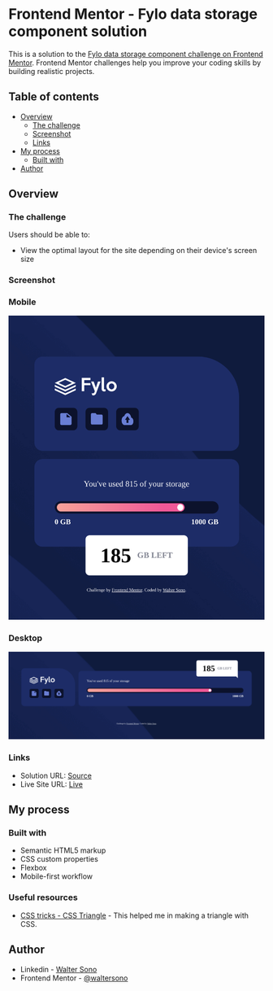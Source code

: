 # Frontend Mentor - Fylo data storage component solution

This is a solution to the [Fylo data storage component challenge on Frontend Mentor](https://www.frontendmentor.io/challenges/fylo-data-storage-component-1dZPRbV5n). Frontend Mentor challenges help you improve your coding skills by building realistic projects. 

## Table of contents

- [Overview](#overview)
  - [The challenge](#the-challenge)
  - [Screenshot](#screenshot)
  - [Links](#links)
- [My process](#my-process)
  - [Built with](#built-with)
- [Author](#author)


## Overview

### The challenge

Users should be able to:

- View the optimal layout for the site depending on their device's screen size

### Screenshot


### Mobile
![Mobile](./screenshot-mobile.png)

### Desktop
![Desktop](./screenshot-desktop.png)


### Links

- Solution URL: [Source](https://github.com/waltersono/fylo-data-storage-component)
- Live Site URL: [Live](https://waltersono.github.io/fylo-data-storage-component/)

## My process

### Built with

- Semantic HTML5 markup
- CSS custom properties
- Flexbox
- Mobile-first workflow

### Useful resources

- [CSS tricks - CSS Triangle](https://css-tricks.com/snippets/css/css-triangle/) - This helped me in making a triangle with CSS.

## Author

- Linkedin - [Walter Sono](https://www.linkedin.com/in/waltersono)
- Frontend Mentor - [@waltersono](https://www.frontendmentor.io/profile/waltersono)
